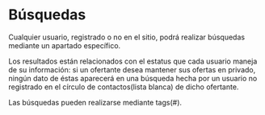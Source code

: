 Búsquedas
=========

Cualquier usuario, registrado o no en el sitio, podrá realizar búsquedas mediante un apartado específico.

Los resultados están relacionados con el estatus que cada usuario maneja de su información:
si un ofertante desea mantener sus ofertas en privado, ningún dato de éstas aparecerá en una búsqueda hecha por un usuario no registrado en el círculo de contactos(lista blanca) de dicho ofertante.

Las búsquedas pueden realizarse mediante tags(#). 

